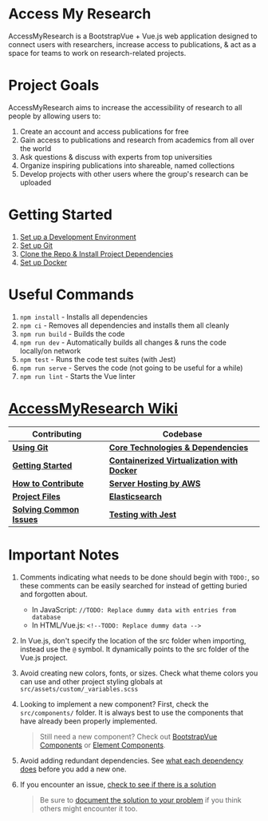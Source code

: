 # **Access My Research**
AccessMyResearch is a BootstrapVue + Vue.js web application designed to connect users with researchers, increase access to publications, & act as a space for teams to work on research-related projects.

# Project Goals
AccessMyResearch aims to increase the accessibility of research to all people by allowing users to:
1. Create an account and access publications for free
1. Gain access to publications and research from academics from all over the world
1. Ask questions & discuss with experts from top universities
1. Organize inspiring publications into shareable, named collections
1. Develop projects with other users where the group's research can be uploaded

# Getting Started
1. [Set up a Development Environment](https://github.com/AccessMyResearch/AccessMyResearch/wiki/Getting-Started#setting-up-a-development-environment)
1. [Set up Git](https://github.com/AccessMyResearch/AccessMyResearch/wiki/Using-Git#setting-up-git)
1. [Clone the Repo & Install Project Dependencies](https://github.com/AccessMyResearch/AccessMyResearch/wiki/Getting-Started#getting-started-in-the-cli)
1. [Set up Docker](https://github.com/AccessMyResearch/AccessMyResearch/wiki/Containerized-virtualization-with-Docker#getting-started-with-docker)

# Useful Commands
1. `npm install` - Installs all dependencies
1. `npm ci` - Removes all dependencies and installs them all cleanly
1. `npm run build` - Builds the code
1. `npm run dev` - Automatically builds all changes & runs the code locally/on network
1. `npm test` - Runs the code test suites (with Jest)
1. `npm run serve` - Serves the code (not going to be useful for a while)
1. `npm run lint` - Starts the Vue linter

# **[AccessMyResearch Wiki](https://github.com/AccessMyResearch/AccessMyResearch/wiki)**
Contributing | Codebase
------------- | -------------
**[Using Git](https://github.com/AccessMyResearch/AccessMyResearch/wiki/Using-Git)** | **[Core Technologies & Dependencies](https://github.com/AccessMyResearch/AccessMyResearch/wiki/Core-Technologies-&-Dependencies)**
**[Getting Started](https://github.com/AccessMyResearch/AccessMyResearch/wiki/Getting-Started)** | **[Containerized Virtualization with Docker](https://github.com/AccessMyResearch/AccessMyResearch/wiki/Containerized-virtualization-with-Docker)**
**[How to Contribute](https://github.com/AccessMyResearch/AccessMyResearch/wiki/How-to-Contribute)** | **[Server Hosting by AWS](https://github.com/AccessMyResearch/AccessMyResearch/wiki/Server-Hosting-by-AWS)**
**[Project Files](https://github.com/AccessMyResearch/AccessMyResearch/wiki/Project-Files)** | **[Elasticsearch](https://github.com/AccessMyResearch/AccessMyResearch/wiki/Elasticsearch)**
**[Solving Common Issues](https://github.com/AccessMyResearch/AccessMyResearch/wiki/Solving-Common-Issues)** | **[Testing with Jest](https://github.com/AccessMyResearch/AccessMyResearch/wiki/Testing-with-Jest)**

# Important Notes
1. Comments indicating what needs to be done should begin with `TODO:`, so these comments can be easily searched for instead of getting buried and forgotten about.
   * In JavaScript: `//TODO: Replace dummy data with entries from database`
   * In HTML/Vue.js: `<!--TODO: Replace dummy data -->`
1. In Vue.js, don't specify the location of the src folder when importing, instead use the `@` symbol. It dynamically points to the src folder of the Vue.js project.
1. Avoid creating new colors, fonts, or sizes. Check what theme colors you can use and other project styling globals at `src/assets/custom/_variables.scss`
1. Looking to implement a new component? First, check the `src/components/` folder. It is always best to use the components that have already been properly implemented.

   > Still need a new component? Check out [BootstrapVue Components](https://bootstrap-vue.org/docs/components) or [Element Components](https://element.eleme.io/#/en-US/component/layout).
1. Avoid adding redundant dependencies. See [what each dependency does](https://github.com/AccessMyResearch/AccessMyResearch/wiki/Core-Technologies-&-Dependencies#web-app-dependencies) before you add a new one.
1. If you encounter an issue, [check to see if there is a solution](https://github.com/AccessMyResearch/AccessMyResearch/wiki/Solving-Common-Issues#solutions-to-common-issues)
   > Be sure to [document the solution to your problem](https://github.com/AccessMyResearch/AccessMyResearch/wiki/Solving-Common-Issues#solutions-to-common-issues) if you think others might encounter it too.
